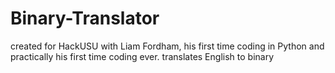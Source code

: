 # Binary-Translator

created for HackUSU with Liam Fordham, his first time coding in Python and practically his first time coding ever. 
translates English to binary 
